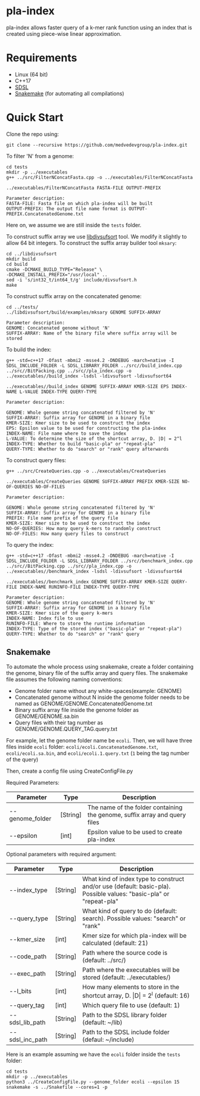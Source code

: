 # pla-index
pla-index allows faster query of a k-mer rank function using an index that is created using piece-wise linear approximation.

# Requirements
- Linux (64 bit)
- C++17
- [SDSL](https://github.com/simongog/sdsl-lite/tree/master)
- [Snakemake](https://snakemake.readthedocs.io/en/stable/) (for automating all compilations)

# Quick Start

Clone the repo using:

```console
git clone --recursive https://github.com/medvedevgroup/pla-index.git
```

To filter 'N' from a genome:

```
cd tests
mkdir -p ../executables
g++ ../src/FilterNConcatFasta.cpp -o ../executables/FilterNConcatFasta

../executables/FilterNConcatFasta FASTA-FILE OUTPUT-PREFIX

Parameter description:
FASTA-FILE: Fasta file on which pla-index will be built
OUTPUT-PREFIX: The output file name format is OUTPUT-PREFIX.ConcatenatedGenome.txt
```
Here on, we assume we are still inside the `tests` folder.

To construct suffix array we use [libdivsufsort](https://github.com/hasin-abrar/libdivsufsort) tool. 
We modify it slightly to allow 64 bit integers. 
To construct the suffix array builder tool `mksary`:
```
cd ../libdivsufsort
mkdir build
cd build
cmake -DCMAKE_BUILD_TYPE="Release" \
-DCMAKE_INSTALL_PREFIX="/usr/local" ..
sed -i 's/int32_t/int64_t/g' include/divsufsort.h
make
```

To construct suffix array on the concatenated genome:

```
cd ../tests/
../libdivsufsort/build/examples/mksary GENOME SUFFIX-ARRAY

Parameter description:
GENOME: Concatenated genome without 'N'
SUFFIX-ARRAY: Name of the binary file where suffix array will be stored
```

To build the index:
```
g++ -std=c++17 -Ofast -mbmi2 -msse4.2 -DNDEBUG -march=native -I SDSL_INCLUDE_FOLDER -L SDSL_LIBRARY_FOLDER ../src//build_index.cpp ../src//BitPacking.cpp ../src//pla_index.cpp -o ../executables//build_index -lsdsl -ldivsufsort -ldivsufsort64

../executables//build_index GENOME SUFFIX-ARRAY KMER-SIZE EPS INDEX-NAME L-VALUE INDEX-TYPE QUERY-TYPE

Parameter description:

GENOME: Whole genome string concatenated filtered by 'N'
SUFFIX-ARRAY: Suffix array for GENOME in a binary file
KMER-SIZE: Kmer size to be used to construct the index
EPS: Epsilon value to be used for constructing the pla-index
INDEX-NAME: File name where to save the index
L-VALUE: To determine the size of the shortcut array, D. |D| = 2^l
INDEX-TYPE: Whether to build "basic-pla" or "repeat-pla"
QUERY-TYPE: Whether to do "search" or "rank" query afterwards
```

To construct query files:
```
g++ ../src/CreateQueries.cpp -o ../executables/CreateQueries

../executables/CreateQueries GENOME SUFFIX-ARRAY PREFIX KMER-SIZE NO-OF-QUERIES NO-OF-FILES

Parameter description:

GENOME: Whole genome string concatenated filtered by 'N'
SUFFIX-ARRAY: Suffix array for GENOME in a binary file
PREFIX: File name prefix of the query file
KMER-SIZE: Kmer size to be used to construct the index
NO-OF-QUERIES: How many query k-mers to randomly construct
NO-OF-FILES: How many query files to construct
```

To query the index:
```
g++ -std=c++17 -Ofast -mbmi2 -msse4.2 -DNDEBUG -march=native -I SDSL_INCLUDE_FOLDER -L SDSL_LIBRARY_FOLDER ../src//benchmark_index.cpp ../src//BitPacking.cpp ../src//pla_index.cpp -o ../executables//benchmark_index -lsdsl -ldivsufsort -ldivsufsort64

../executables//benchmark_index GENOME SUFFIX-ARRAY KMER-SIZE QUERY-FILE INDEX-NAME RUNINFO-FILE INDEX-TYPE QUERY-TYPE

Parameter description:
GENOME: Whole genome string concatenated filtered by 'N'
SUFFIX-ARRAY: Suffix array for GENOME in a binary file
KMER-SIZE: Kmer size of the query k-mers
INDEX-NAME: Index file to use 
RUNINFO-FILE: Where to store the runtime information
INDEX-TYPE: Type of the stored index ("basic-pla" or "repeat-pla")
QUERY-TYPE: Whether to do "search" or "rank" query
```

## Snakemake

To automate the whole process using snakemake, create a folder containing the genome, binary file of the suffix array and query files.
The snakemake file assumes the following naming conventions:
- Genome folder name without any white-spaces(example: GENOME)
- Concatenated genome without N inside the genome folder needs to be named as GENOME/GENOME.ConcatenatedGenome.txt
- Binary suffix array file inside the genome folder as GENOME/GENOME.sa.bin
- Query files with their tag number as GENOME/GENOME.QUERY_TAG.query.txt

For example, let the genome folder name be `ecoli`. 
Then, we will have three files inside `ecoli` folder: `ecoli/ecoli.ConcatenatedGenome.txt`, `ecoli/ecoli.sa.bin`, and `ecoli/ecoli.1.query.txt` (`1` being the tag number of the query)

Then, create a config file using CreateConfigFile.py

Required Parameters:

| Parameter  | Type    | Description    |
|-------------|-------------|-------------|
|--genome_folder | [String] |The name of the folder containing the genome, suffix array and query files|
|--epsilon |  [int]   |Epsilon value to be used to create pla-index|

Optional parameters with required argument:

| Parameter  | Type    | Description    |
|-----------------|-------------|-------------|
|--index_type |[String] | What kind of index type to construct and/or use (default: basic-pla). Possible values: "basic-pla" or "repeat-pla"|
|--query_type |[String] | What kind of query to do (default: search). Possible values: "search" or "rank"|
|--kmer_size |[int] | Kmer size for which pla-index will be calculated (default: 21)|
|--code_path |[String] | Path where the source code is (default: ../src/)|
|--exec_path |[String] | Path where the executables will be stored (default: ../executables/)|
|--l_bits |[int] | How many elements to store in the shortcut array, D. &#124;D&#124; = 2<sup>l</sup> (default: 16)|
|--query_tag |[int] | Which query file to use (default: 1)|
|--sdsl_lib_path |[String] | Path to the SDSL library folder (default: ~/lib)|
|--sdsl_inc_path |[String] | Path to the SDSL include folder (defaul: ~/include)|

Here is an example assuming we have the `ecoli` folder inside the `tests` folder:

```
cd tests
mkdir -p ../executables
python3 ../CreateConfigFile.py --genome_folder ecoli --epsilon 15
snakemake -s ../Snakefile --cores=1 -p
```
